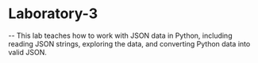 # Laboratory-3

-- This lab teaches how to work with JSON data in Python, including reading JSON strings, exploring the data, and converting Python data into valid JSON.
